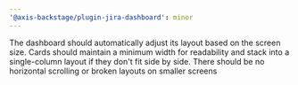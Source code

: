 ```yaml
---
'@axis-backstage/plugin-jira-dashboard': minor
---
```


The dashboard should automatically adjust its layout based on the screen size. Cards should maintain a minimum width for readability and stack into a single-column layout if they don't fit side by side. There should be no horizontal scrolling or broken layouts on smaller screens
